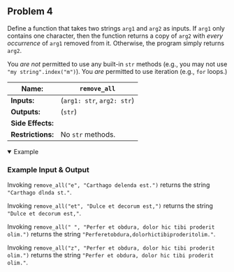 ## Problem 4

Define a function that takes two strings `arg1` and `arg2` as inputs.
If `arg1` only contains one character, then the function returns a copy of `arg2` with *every occurrence* of `arg1` removed from it.
Otherwise, the program simply returns `arg2`.

You *are not* permitted to use any built-in `str` methods (e.g., you may not use `"my string".index("m")`).
You *are* permitted to use iteration (e.g., `for` loops.)

| **Name:**         | `remove_all`               |
| ----------------- | -------------------------- |
| **Inputs:**       | (`arg1: str`, `arg2: str`) |
| **Outputs:**      | (`str`)                    |
| **Side Effects:** |                            |
| **Restrictions:** | No `str` methods.          |

<details open><summary>Example</summary>

### Example Input & Output

Invoking `remove_all("e", "Carthago delenda est.")` returns the string `"Carthago dlnda st."`.

Invoking `remove_all("et", "Dulce et decorum est,")` returns the string `"Dulce et decorum est,"`.

Invoking `remove_all(" ", "Perfer et obdura, dolor hic tibi proderit olim.")` returns the string `"Perferetobdura,dolorhictibiproderitolim."`.

Invoking `remove_all("z", "Perfer et obdura, dolor hic tibi proderit olim.")` returns the string `"Perfer et obdura, dolor hic tibi proderit olim."`.

</details>
